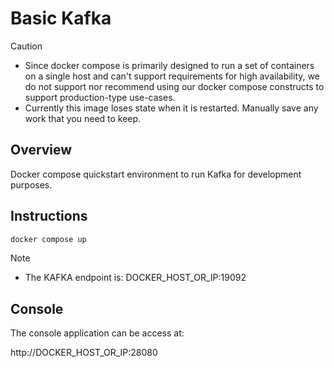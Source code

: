 # Basic Kafka

> [!CAUTION]
> - Since docker compose is primarily designed to run a set of containers on a single host and can't support requirements for high availability, we do not support nor recommend using our docker compose constructs to support production-type use-cases.
> - Currently this image loses state when it is restarted.  Manually save any work that you need to keep.

## Overview

Docker compose quickstart environment to run Kafka for development purposes.

## Instructions

```bash
docker compose up
```

> [!NOTE]
> - The KAFKA endpoint is: DOCKER_HOST_OR_IP:19092

## Console

The console application can be access at:

http://DOCKER_HOST_OR_IP:28080
